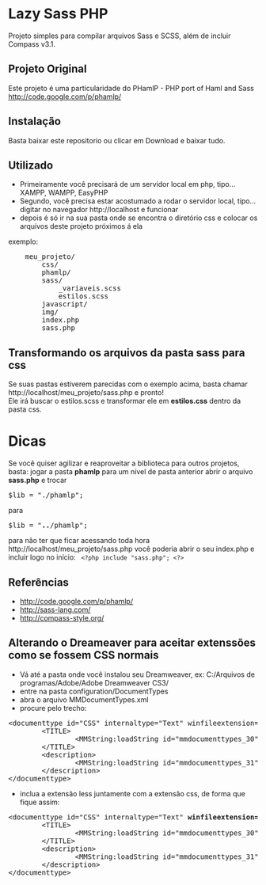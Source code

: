# Lazy Sass PHP

Projeto simples para compilar arquivos Sass e SCSS, além de incluir Compass v3.1.

## Projeto Original

Este projeto é uma particularidade do PHamlP - PHP port of Haml and Sass
http://code.google.com/p/phamlp/

## Instalação
Basta baixar este repositorio ou clicar em Download e baixar tudo.

## Utilizado
- Primeiramente você precisará de um servidor local em php, tipo... XAMPP, WAMPP, EasyPHP
- Segundo, você precisa estar acostumado a rodar o servidor local, tipo... digitar no navegador http://localhost e funcionar
- depois é só ir na sua pasta onde se encontra o diretório css e colocar os arquivos deste projeto próximos á ela

exemplo:
<pre>
    meu_projeto/
        css/
        phamlp/
        sass/
            _variaveis.scss
            estilos.scss
        javascript/
        img/
        index.php
        sass.php
</pre>

## Transformando os arquivos da pasta sass para css

Se suas pastas estiverem parecidas com o exemplo acima, basta chamar http://localhost/meu_projeto/sass.php e pronto! <br/>
Ele irá buscar o estilos.scss e transformar ele em <b>estilos.css</b> dentro da pasta css.

# Dicas

Se você quiser agilizar e reaproveitar a biblioteca para outros projetos, basta:
jogar a pasta <b>phamlp</b> para um nível de pasta anterior
abrir o arquivo <b>sass.php</b> e trocar
<pre>
$lib = "./phamlp";
</pre>
para
<pre>
$lib = "<b>..</b>/phamlp";
</pre>
para não ter que ficar acessando toda hora http://localhost/meu_projeto/sass.php você poderia abrir o seu index.php e incluir logo no início:
<code>
&lt;?php
include "sass.php";
&lt;?&gt;
</code>

## Referências

- http://code.google.com/p/phamlp/
- http://sass-lang.com/
- http://compass-style.org/

## Alterando o Dreameaver para aceitar extenssões como se fossem CSS normais

- Vá até a pasta onde você instalou seu Dreamweaver, ex: C:/Arquivos de programas/Adobe/Adobe Dreamweaver CS3/
- entre na pasta configuration/DocumentTypes
- abra o arquivo MMDocumentTypes.xml
- procure pelo trecho:
<pre>
&lt;documenttype id="CSS" internaltype="Text" winfileextension="css" macfileextension="css" file="Default.css" writebyteordermark="false"&gt;
        &lt;TITLE&gt;
                &lt;MMString:loadString id="mmdocumenttypes_30" /&gt;
        &lt;/TITLE&gt;
        &lt;description&gt;
                &lt;MMString:loadString id="mmdocumenttypes_31" /&gt;
        &lt;/description&gt;
&lt;/documenttype&gt;
</pre>
- inclua a extensão less juntamente com a extensão css, de forma que fique assim:
<pre>
&lt;documenttype id="CSS" internaltype="Text" <b>winfileextension="css,less,sass,scss,sassc" macfileextension="css,less"</b> file="Default.css" writebyteordermark="false"&gt;
        &lt;TITLE&gt;
                &lt;MMString:loadString id="mmdocumenttypes_30" /&gt;
        &lt;/TITLE&gt;
        &lt;description&gt;
                &lt;MMString:loadString id="mmdocumenttypes_31" /&gt;
        &lt;/description&gt;
&lt;/documenttype&gt;
</pre>
